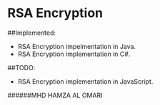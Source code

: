 # RSA Encryption

##Implemented: 
- RSA Encryption impelmentation in Java.
- RSA Encryption implementation in C#.

##TODO:
- RSA Encryption implementation in JavaScript.

######MHD HAMZA AL OMARI
